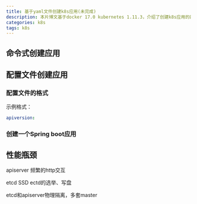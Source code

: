 ```yaml
---
title: 基于yaml文件创建k8s应用(未完成)
description: 本片博文基于docker 17.0 kubernetes 1.11.3，介绍了创建k8s应用的两种方式，主要介绍了yaml方式。
categories: k8s
tags: k8s
---
```

## 命令式创建应用

## 配置文件创建应用

### 配置文件的格式
示例格式：
```yaml
apiversion:
```

### 创建一个Spring boot应用

## 性能瓶颈
apiserver 频繁的http交互

etcd SSD
ectd的选举、写盘

etcd和apiserver物理隔离，多套master